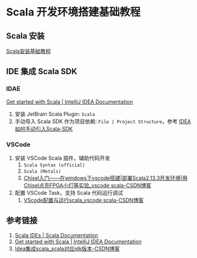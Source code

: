 # Scala 开发环境搭建基础教程

## Scala 安装

[Scala安装基础教程](work/programming/Scala/Scala安装基础教程.md)

## IDE 集成 Scala SDK

### IDAE

[Get started with Scala | IntelliJ IDEA Documentation](https://www.jetbrains.com/help/idea/get-started-with-scala.html)

1. 安装 JetBrain Scala Plugin: `Scala`
2. 手动导入 Scala SDK 作为项目依赖: `File | Project Structure`，参考 [IDEA如何手动引入Scala-SDK](work/tools/IT/JetBrains/IDEA/solution/IDEA如何手动引入Scala-SDK.md)

### VSCode

1. 安装 VSCode Scala 插件，辅助代码开发
	1. `Scala Syntax (official)`
	2. `Scala (Metals)`
	3. [Chisel入门——在windows下vscode搭建|部署Scala2.13.3开发环境|用Chisel点亮FPGA小灯等实验\_vscode scala-CSDN博客](https://blog.csdn.net/weixin_68811361/article/details/139279336)
2. 配置 VSCode Task，支持 Scala 代码运行调试
	1. [VScode配置与运行scala\_vscode scala-CSDN博客](https://blog.csdn.net/zhangfafa_c/article/details/136965254)

## 参考链接

1. [Scala IDEs | Scala Documentation](https://docs.scala-lang.org/getting-started/scala-ides.html)
2. [Get started with Scala | IntelliJ IDEA Documentation](https://www.jetbrains.com/help/idea/get-started-with-scala.html)
3. [Idea集成scala\_scala对应jdk版本-CSDN博客](https://blog.csdn.net/weixin_45207751/article/details/131259706)